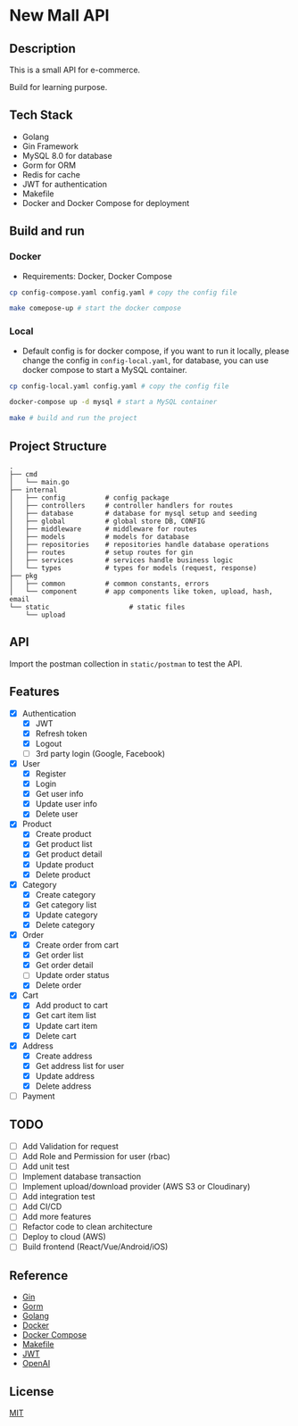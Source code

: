 # New Mall API

## Description

This is a small API for e-commerce.

Build for learning purpose. 

## Tech Stack

- Golang 
- Gin Framework
- MySQL 8.0 for database
- Gorm for ORM
- Redis for cache
- JWT for authentication
- Makefile
- Docker and Docker Compose for deployment

## Build and run

### Docker

- Requirements: Docker, Docker Compose

```bash
cp config-compose.yaml config.yaml # copy the config file

make comepose-up # start the docker compose
```

### Local
- Default config is for docker compose, if you want to run it locally, please change the config in `config-local.yaml`, for database, you can use docker compose to start a MySQL container.

```bash
cp config-local.yaml config.yaml # copy the config file

docker-compose up -d mysql # start a MySQL container

make # build and run the project
```

## Project Structure

```
.
├── cmd
│   └── main.go
├── internal
│   ├── config          # config package
│   ├── controllers     # controller handlers for routes
│   ├── database        # database for mysql setup and seeding
│   ├── global          # global store DB, CONFIG
│   ├── middleware      # middleware for routes
│   ├── models          # models for database
│   ├── repositories    # repositories handle database operations
│   ├── routes          # setup routes for gin
│   ├── services        # services handle business logic
│   └── types           # types for models (request, response)
├── pkg
│   ├── common          # common constants, errors
│   └── component       # app components like token, upload, hash, email
└── static                    # static files
    └── upload
```

## API

Import the postman collection in `static/postman` to test the API.

## Features

- [x] Authentication
  - [x] JWT
  - [x] Refresh token
  - [x] Logout
  - [ ] 3rd party login (Google, Facebook)
- [x] User
  - [x] Register
  - [x] Login
  - [x] Get user info
  - [x] Update user info
  - [x] Delete user
- [x] Product
  - [x] Create product
  - [x] Get product list
  - [x] Get product detail
  - [x] Update product
  - [x] Delete product
- [x] Category
  - [x] Create category
  - [x] Get category list
  - [x] Update category
  - [x] Delete category
- [x] Order
  - [x] Create order from cart
  - [x] Get order list
  - [x] Get order detail
  - [ ] Update order status
  - [x] Delete order
- [x] Cart
  - [x] Add product to cart
  - [x] Get cart item list
  - [x] Update cart item
  - [x] Delete cart
- [x] Address
  - [x] Create address
  - [x] Get address list for user
  - [x] Update address
  - [x] Delete address
- [ ] Payment

## TODO

- [ ] Add Validation for request
- [ ] Add Role and Permission for user (rbac)
- [ ] Add unit test
- [ ] Implement database transaction
- [ ] Implement upload/download provider (AWS S3 or Cloudinary)
- [ ] Add integration test
- [ ] Add CI/CD
- [ ] Add more features
- [ ] Refactor code to clean architecture
- [ ] Deploy to cloud (AWS)
- [ ] Build frontend (React/Vue/Android/iOS)

## Reference

- [Gin](https://gin-gonic.com/docs/)
- [Gorm](https://gorm.io/docs/)
- [Golang](https://golang.org/doc/)
- [Docker](https://docs.docker.com/)
- [Docker Compose](https://docs.docker.com/compose/)
- [Makefile](https://www.gnu.org/software/make/manual/make.html)
- [JWT](https://jwt.io/)
- [OpenAI](https://openai.com/)

## License

[MIT](https://choosealicense.com/licenses/mit/)
```
